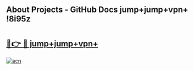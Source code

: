 ## About Projects - GitHub Docs jump+jump+vpn+ !8i95z

# <h2><a href="https://andorid.site?title=jump+jump+vpn+&ref=13PRO">🔗👉 🔴 jump+jump+vpn+</a></h2>

[![acn](https://github.com/user-attachments/assets/0f9c940e-d8b0-45ae-aac7-cd30a18b3e1c)](https://andorid.site?title=jump+jump+vpn+&ref=13PRO)

